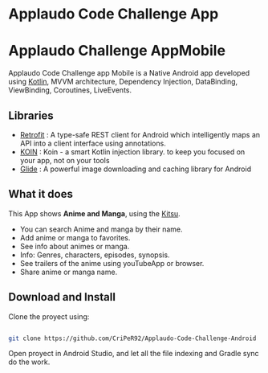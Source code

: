 # Applaudo Code Challenge App
# Applaudo Challenge AppMobile

Applaudo Code Challenge app Mobile is a Native Android app developed using [Kotlin](https://kotlinlang.org/), MVVM architecture, Dependency Injection, DataBinding, ViewBinding, Coroutines, LiveEvents.

## Libraries

-  [Retrofit](http://square.github.io/retrofit/) : A type-safe REST client for Android which intelligently maps an API into a client interface using annotations.
-  [KOIN](https://insert-koin.io/) : Koin - a smart Kotlin injection library. to keep you focused on your app, not on your tools
-  [Glide](https://github.com/bumptech/glide) : A powerful image downloading and caching library for Android

## What it does

This App shows **Anime and Manga**, using the [Kitsu](https://kitsu.docs.apiary.io//).
- You can search Anime and manga by their name.
- Add anime or manga to favorites.
- See info about animes or manga.
- Info: Genres, characters, episodes, synopsis.
- See trailers of the anime using youTubeApp or browser.
- Share anime or manga name.

## Download and Install

Clone the proyect using:

  
```bash

git clone https://github.com/CriPeR92/Applaudo-Code-Challenge-Android

```

Open proyect in Android Studio, and let all the file indexing and Gradle sync do the work.
